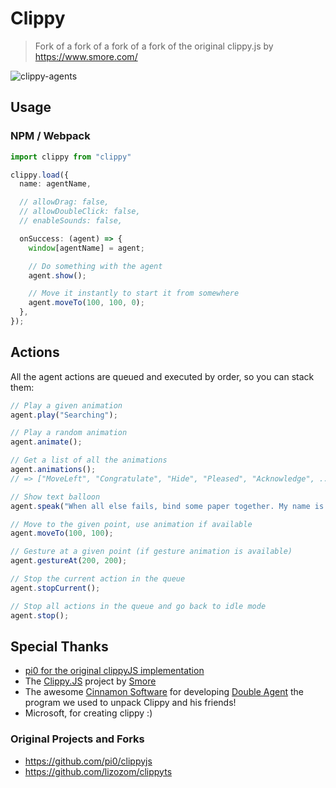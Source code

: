 # Clippy

> Fork of a fork of a fork of a fork of the original clippy.js by https://www.smore.com/

![clippy-agents](https://user-images.githubusercontent.com/3016806/223058578-e4123bc3-0f4b-4913-a15d-d04e8be04525.png)

## Usage

### NPM / Webpack

```ts
import clippy from "clippy"

clippy.load({
  name: agentName,

  // allowDrag: false,
  // allowDoubleClick: false,
  // enableSounds: false,

  onSuccess: (agent) => {
    window[agentName] = agent;

    // Do something with the agent
    agent.show();

    // Move it instantly to start it from somewhere
    agent.moveTo(100, 100, 0);
  },
});
```

## Actions

All the agent actions are queued and executed by order, so you can stack them:

```js
// Play a given animation
agent.play("Searching");

// Play a random animation
agent.animate();

// Get a list of all the animations
agent.animations();
// => ["MoveLeft", "Congratulate", "Hide", "Pleased", "Acknowledge", ...]

// Show text balloon
agent.speak("When all else fails, bind some paper together. My name is Clippy.");

// Move to the given point, use animation if available
agent.moveTo(100, 100);

// Gesture at a given point (if gesture animation is available)
agent.gestureAt(200, 200);

// Stop the current action in the queue
agent.stopCurrent();

// Stop all actions in the queue and go back to idle mode
agent.stop();
```

## Special Thanks

- [pi0 for the original clippyJS implementation](https://github.com/pi0/clippyjs)
- The [Clippy.JS](http://smore.com/clippy-js) project by [Smore](http://smore.com)
- The awesome [Cinnamon Software](http://www.cinnamonsoftware.com/) for
  developing [Double Agent](http://doubleagent.sourceforge.net/)
  the program we used to unpack Clippy and his friends!
- Microsoft, for creating clippy :)

### Original Projects and Forks

- https://github.com/pi0/clippyjs
- https://github.com/lizozom/clippyts